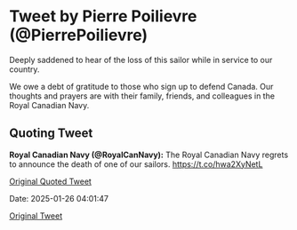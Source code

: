 # Tweet by Pierre Poilievre (@PierrePoilievre)

Deeply saddened to hear of the loss of this sailor while in service to our country.

We owe a debt of gratitude to those who sign up to defend Canada. Our thoughts and prayers are with their family, friends, and colleagues in the Royal Canadian Navy.

## Quoting Tweet

**Royal Canadian Navy (@RoyalCanNavy):** The Royal Canadian Navy regrets to announce the death of one of our sailors. https://t.co/hwa2XyNetL

[Original Quoted Tweet](https://x.com/RoyalCanNavy/status/1883292914497032547)

Date: 2025-01-26 04:01:47

[Original Tweet](https://x.com/PierrePoilievre/status/1883364686055571833)
